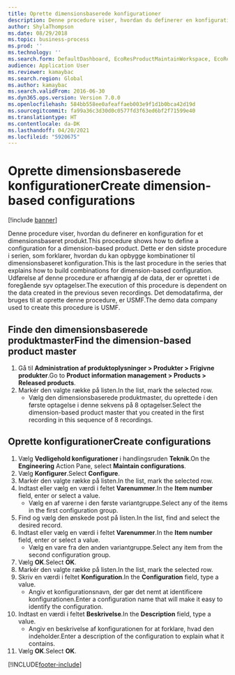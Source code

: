 ```yaml
---
title: Oprette dimensionsbaserede konfigurationer
description: Denne procedure viser, hvordan du definerer en konfiguration for et dimensionsbaseret produkt.
author: ShylaThompson
ms.date: 08/29/2018
ms.topic: business-process
ms.prod: ''
ms.technology: ''
ms.search.form: DefaultDashboard, EcoResProductMaintainWorkspace, EcoResProductOpenCasesFormPart, EcoResProductDetailsExtended, EcoResDimensionBasedConfiguration, ConfigChooseFromRoute, ConfigChooseFromGroup, ConfigChoiceApprove
audience: Application User
ms.reviewer: kamaybac
ms.search.region: Global
ms.author: kamaybac
ms.search.validFrom: 2016-06-30
ms.dyn365.ops.version: Version 7.0.0
ms.openlocfilehash: 584bb558ee0afeaffaeb003e9f1d1b0bca42d19d
ms.sourcegitcommit: fa99a36c3d30d0c0577fd3f63ed6bf2f71599e40
ms.translationtype: HT
ms.contentlocale: da-DK
ms.lasthandoff: 04/20/2021
ms.locfileid: "5920675"
---
```

# <a name="create-dimension-based-configurations"></a><span data-ttu-id="275cc-103">Oprette dimensionsbaserede konfigurationer</span><span class="sxs-lookup"><span data-stu-id="275cc-103">Create dimension-based configurations</span></span>

[!include [banner](../../includes/banner.md)]

<span data-ttu-id="275cc-104">Denne procedure viser, hvordan du definerer en konfiguration for et dimensionsbaseret produkt.</span><span class="sxs-lookup"><span data-stu-id="275cc-104">This procedure shows how to define a configuration for a dimension-based product.</span></span> <span data-ttu-id="275cc-105">Dette er den sidste procedure i serien, som forklarer, hvordan du kan opbygge kombinationer til dimensionsbaseret konfiguration.</span><span class="sxs-lookup"><span data-stu-id="275cc-105">This is the last procedure in the series that explains how to build combinations for dimension-based configuration.</span></span> <span data-ttu-id="275cc-106">Udførelse af denne procedure er afhængig af de data, der er oprettet i de foregående syv optagelser.</span><span class="sxs-lookup"><span data-stu-id="275cc-106">The execution of this procedure is dependent on the data created in the previous seven recordings.</span></span> <span data-ttu-id="275cc-107">Det demodatafirma, der bruges til at oprette denne procedure, er USMF.</span><span class="sxs-lookup"><span data-stu-id="275cc-107">The demo data company used to create this procedure is USMF.</span></span>

## <a name="find-the-dimension-based-product-master"></a><span data-ttu-id="275cc-108">Finde den dimensionsbaserede produktmaster</span><span class="sxs-lookup"><span data-stu-id="275cc-108">Find the dimension-based product master</span></span>

1. <span data-ttu-id="275cc-109">Gå til **Administration af produktoplysninger \> Produkter \> Frigivne produkter**.</span><span class="sxs-lookup"><span data-stu-id="275cc-109">Go to **Product information management \> Products \> Released products**.</span></span>
1. <span data-ttu-id="275cc-110">Markér den valgte række på listen.</span><span class="sxs-lookup"><span data-stu-id="275cc-110">In the list, mark the selected row.</span></span>
    * <span data-ttu-id="275cc-111">Vælg den dimensionsbaserede produktmaster, du oprettede i den første optagelse i denne sekvens på 8 optagelser.</span><span class="sxs-lookup"><span data-stu-id="275cc-111">Select the dimension-based product master that you created in the first recording in this sequence of 8 recordings.</span></span>  

## <a name="create-configurations"></a><span data-ttu-id="275cc-112">Oprette konfigurationer</span><span class="sxs-lookup"><span data-stu-id="275cc-112">Create configurations</span></span>

1. <span data-ttu-id="275cc-113">Vælg **Vedligehold konfigurationer** i handlingsruden **Teknik**.</span><span class="sxs-lookup"><span data-stu-id="275cc-113">On the **Engineering** Action Pane, select **Maintain configurations**.</span></span>
1. <span data-ttu-id="275cc-114">Vælg **Konfigurer**.</span><span class="sxs-lookup"><span data-stu-id="275cc-114">Select **Configure**.</span></span>
1. <span data-ttu-id="275cc-115">Markér den valgte række på listen.</span><span class="sxs-lookup"><span data-stu-id="275cc-115">In the list, mark the selected row.</span></span>
1. <span data-ttu-id="275cc-116">Indtast eller vælg en værdi i feltet **Varenummer**.</span><span class="sxs-lookup"><span data-stu-id="275cc-116">In the **Item number** field, enter or select a value.</span></span>
    * <span data-ttu-id="275cc-117">Vælg en af varerne i den første variantgruppe.</span><span class="sxs-lookup"><span data-stu-id="275cc-117">Select any of the items in the first configuration group.</span></span>  
1. <span data-ttu-id="275cc-118">Find og vælg den ønskede post på listen.</span><span class="sxs-lookup"><span data-stu-id="275cc-118">In the list, find and select the desired record.</span></span>
1. <span data-ttu-id="275cc-119">Indtast eller vælg en værdi i feltet **Varenummer**.</span><span class="sxs-lookup"><span data-stu-id="275cc-119">In the **Item number** field, enter or select a value.</span></span>
    * <span data-ttu-id="275cc-120">Vælg en vare fra den anden variantgruppe.</span><span class="sxs-lookup"><span data-stu-id="275cc-120">Select any item from the second configuration group.</span></span>  
1. <span data-ttu-id="275cc-121">Vælg **OK**.</span><span class="sxs-lookup"><span data-stu-id="275cc-121">Select **OK**.</span></span>
1. <span data-ttu-id="275cc-122">Markér den valgte række på listen.</span><span class="sxs-lookup"><span data-stu-id="275cc-122">In the list, mark the selected row.</span></span>
1. <span data-ttu-id="275cc-123">Skriv en værdi i feltet **Konfiguration**.</span><span class="sxs-lookup"><span data-stu-id="275cc-123">In the **Configuration** field, type a value.</span></span>
    * <span data-ttu-id="275cc-124">Angiv et konfigurationsnavn, der gør det nemt at identificere konfigurationen.</span><span class="sxs-lookup"><span data-stu-id="275cc-124">Enter a configuration name that will make it easy to identify the configuration.</span></span>  
1. <span data-ttu-id="275cc-125">Indtast en værdi i feltet **Beskrivelse**.</span><span class="sxs-lookup"><span data-stu-id="275cc-125">In the **Description** field, type a value.</span></span>
    * <span data-ttu-id="275cc-126">Angiv en beskrivelse af konfigurationen for at forklare, hvad den indeholder.</span><span class="sxs-lookup"><span data-stu-id="275cc-126">Enter a description of the configuration to explain what it contains.</span></span>  
1. <span data-ttu-id="275cc-127">Vælg **OK**.</span><span class="sxs-lookup"><span data-stu-id="275cc-127">Select **OK**.</span></span>



[!INCLUDE[footer-include](../../../includes/footer-banner.md)]